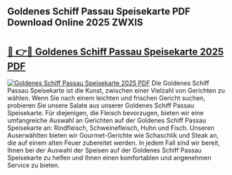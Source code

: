 ## Goldenes Schiff Passau Speisekarte PDF Download Online 2025 ZWXlS

# <h2><a href="http://gccqsz.nevu.top/?p=Goldenes+Schiff+Passau+Speisekarte">🔗 👉🔴 Goldenes Schiff Passau Speisekarte 2025 PDF</a></h2>

[![Goldenes Schiff Passau Speisekarte 2025 PDF](https://i.imgur.com/dBaPXMq.png)](http://gccqsz.nevu.top/?p=Goldenes+Schiff+Passau+Speisekarte)
Die Goldenes Schiff Passau Speisekarte ist die Kunst, zwischen einer Vielzahl von Gerichten zu wählen. Wenn Sie nach einem leichten und frischen Gericht suchen, probieren Sie unsere Salate aus unserer Goldenes Schiff Passau Speisekarte. Für diejenigen, die Fleisch bevorzugen, bieten wir eine umfangreiche Auswahl an Gerichten auf der Goldenes Schiff Passau Speisekarte an: Rindfleisch, Schweinefleisch, Huhn und Fisch. Unseren Auserwählten bieten wir Gourmet-Gerichte wie Schaschlik und Steak an, die auf einem alten Feuer zubereitet werden. In jedem Fall sind wir bereit, Ihnen bei der Auswahl der Speisen auf der Goldenes Schiff Passau Speisekarte zu helfen und Ihnen einen komfortablen und angenehmen Service zu bieten.
